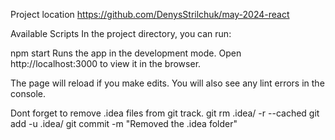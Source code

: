 Project location
https://github.com/DenysStrilchuk/may-2024-react

Available Scripts
In the project directory, you can run:

npm start
Runs the app in the development mode.
Open http://localhost:3000 to view it in the browser.

The page will reload if you make edits.
You will also see any lint errors in the console.

Dont forget to remove .idea files from git track.
git rm .idea/ -r --cached git add -u .idea/ git commit -m "Removed the .idea folder"